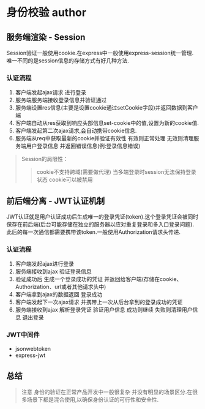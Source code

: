 # 身份校验 author


## 服务端渲染 - Session

  Session验证一般使用cookie.在express中一般使用express-session统一管理. 唯一不同的是session信息的存储方式有好几种方法.

### 认证流程

1. 客户端发起ajax请求 进行登录
2. 服务端服务端接收登录信息并验证通过
3. 服务端设置res信息(主要是设置cookie通过setCookie字段)并返回数据到客户端
4. 客户端自动从res获取到响应头部信息set-cookie中的值,设置为新的cookie值.
5. 客户端发起第二次ajax请求,会自动携带cookie信息.
6. 服务端从req中获取最新的cookie并验证有效性 有效则正常处理 无效则清理服务端用户登录信息 并返回错误信息(例:登录信息错误)

> Session的局限性：
>> cookie不支持跨域(需要做代理)
>> 当多端登录时session无法保持登录状态
>> cookie可以被禁用

## 前后端分离 - JWT认证机制

JWT认证就是用户认证成功后生成唯一的登录凭证(token).这个登录凭证会被同时保存在前后端(后台可能存储在独立的服务器以应对重复登录和多入口登录问题).此后的每一次通信都需要携带该token.一般使用Authorization请求头传递.

### 认证流程

1. 客户端发起ajax进行登录
2. 服务端接收到ajax  验证登录信息
3. 验证成功后 生成一个登录成功的凭证 并返回给客户端(存储在cookie、Authorization、url或者其他请求头中)
4. 客户端拿到ajax的数据返回 登录成功
5. 客户端发起下一次ajax请求 并携带上一次从后台拿到的登录成功的凭证
6. 服务端接收到ajax 解析登录凭证 验证用户信息 成功则继续 失败则清理用户信息 退出登录

### JWT中间件

- jsonwebtoken
- express-jwt

## 总结

> 注意
> 身份的验证在正常产品开发中一般很复杂 并没有明显的场景区分.在很多场景下都是混合使用,以确保身份认证的可行性和安全性.
